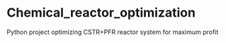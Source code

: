 # Chemical_reactor_optimization
Python project optimizing CSTR+PFR reactor system for maximum profit
